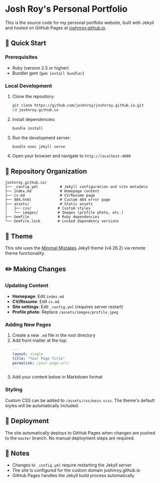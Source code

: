 # Josh Roy's Personal Portfolio

This is the source code for my personal portfolio website, built with Jekyll and hosted on GitHub Pages at [joshnroy.github.io](https://joshnroy.github.io).

## 🚀 Quick Start

### Prerequisites

- Ruby (version 2.5 or higher)
- Bundler gem (`gem install bundler`)

### Local Development

1. Clone the repository:
   ```bash
   git clone https://github.com/joshnroy/joshnroy.github.io.git
   cd joshnroy.github.io
   ```

2. Install dependencies:
   ```bash
   bundle install
   ```

3. Run the development server:
   ```bash
   bundle exec jekyll serve
   ```

4. Open your browser and navigate to `http://localhost:4000`

## 📁 Repository Organization

```
joshnroy.github.io/
├── _config.yml          # Jekyll configuration and site metadata
├── index.md             # Homepage content
├── cv.md                # CV/Resume page
├── 404.html             # Custom 404 error page
├── assets/              # Static assets
│   ├── css/            # Custom styles
│   └── images/         # Images (profile photo, etc.)
├── Gemfile             # Ruby dependencies
└── Gemfile.lock        # Locked dependency versions
```

## 🎨 Theme

This site uses the [Minimal Mistakes](https://mmistakes.github.io/minimal-mistakes/) Jekyll theme (v4.26.2) via remote theme functionality.

## ✏️ Making Changes

### Updating Content

- **Homepage**: Edit `index.md`
- **CV/Resume**: Edit `cv.md`
- **Site settings**: Edit `_config.yml` (requires server restart)
- **Profile photo**: Replace `/assets/images/profile.jpeg`

### Adding New Pages

1. Create a new `.md` file in the root directory
2. Add front matter at the top:
   ```yaml
   ---
   layout: single
   title: "Your Page Title"
   permalink: /your-page-url/
   ---
   ```
3. Add your content below in Markdown format

### Styling

Custom CSS can be added to `/assets/css/main.scss`. The theme's default styles will be automatically included.

## 🚢 Deployment

The site automatically deploys to GitHub Pages when changes are pushed to the `master` branch. No manual deployment steps are required.

## 📝 Notes

- Changes to `_config.yml` require restarting the Jekyll server
- The site is configured for the custom domain joshnroy.github.io
- GitHub Pages handles the Jekyll build process automatically